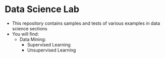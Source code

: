 # Data Science Lab

- This repository contains samples and tests of various examples in data science sections
- You will find:
    * Data Mining:
        - Supervised Learning
        - Unsupervised Learning